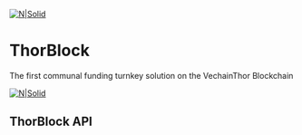 [![N|Solid](https://safehaven.io/img/logo_color.png)](https://safehaven.io/)

# ThorBlock
The first communal funding turnkey solution on the VechainThor Blockchain

[![N|Solid](https://safehaven.io/files/tb-logo.png)](https://thorblock.io/)

## ThorBlock API
